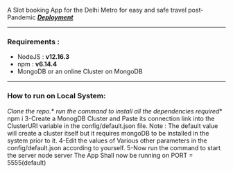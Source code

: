  A Slot booking App for the Delhi Metro for easy and safe travel post-Pandemic
 [***Deployment***](https://dmrc.herokuapp.com/)

---
### Requirements :
* NodeJS :  **v12.16.3**
* npm    :  **v6.14.4**
* MongoDB or an online Cluster on MongoDB
---

### How to run on Local System:
*Clone the repo.**
*run the command to install all the dependencies required**
npm i
3-Create a MonogDB Cluster and Paste its connection link into the ClusterURI variable in the config/default.json file.
Note : The default value will create a cluster itself but it requires mongoDB to be installed in the system prior to it.
4-Edit the values of Various other parameters in the config/default.json according to yourself.
5-Now run the command to start the server
node server
The App Shall now be running on PORT = 5555(default)
